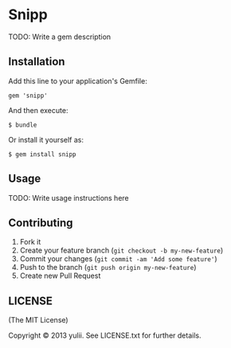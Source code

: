 # Snipp

TODO: Write a gem description

## Installation

Add this line to your application's Gemfile:

    gem 'snipp'

And then execute:

    $ bundle

Or install it yourself as:

    $ gem install snipp

## Usage

TODO: Write usage instructions here

## Contributing

1. Fork it
2. Create your feature branch (`git checkout -b my-new-feature`)
3. Commit your changes (`git commit -am 'Add some feature'`)
4. Push to the branch (`git push origin my-new-feature`)
5. Create new Pull Request

## LICENSE
(The MIT License)

Copyright © 2013 yulii. See LICENSE.txt for further details.
